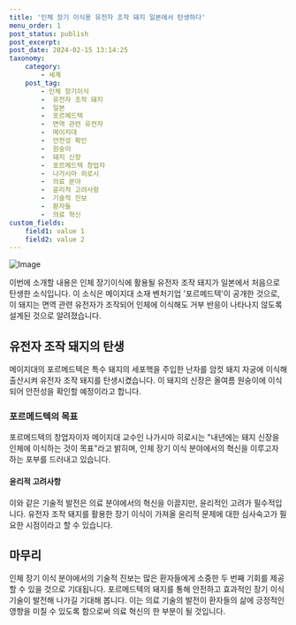 ```yaml
---
title: '인체 장기 이식용 유전자 조작 돼지 일본에서 탄생하다'
menu_order: 1
post_status: publish
post_excerpt: 
post_date: 2024-02-15 13:14:25
taxonomy:
    category:
        - 세계
    post_tag:
        - 인체 장기이식
        -  유전자 조작 돼지
        -  일본
        -  포르메드텍
        -  면역 관련 유전자
        -  메이지대
        -  안전성 확인
        -  원숭이
        -  돼지 신장
        -  포르메드텍 창업자
        -  나가시마 히로시
        -  의료 분야
        -  윤리적 고려사항
        -  기술적 진보
        -  환자들
        -  의료 혁신
custom_fields:
    field1: value 1
    field2: value 2
---
```


![Image](https://imgnews.pstatic.net/image/437/2024/02/13/0000379395_001_20240213111801542.jpg?type=w647)

이번에 소개할 내용은 인체 장기이식에 활용될 유전자 조작 돼지가 일본에서 처음으로 탄생한 소식입니다. 이 소식은 메이지대 소재 벤처기업 '포르메드텍'이 공개한 것으로, 이 돼지는 면역 관련 유전자가 조작되어 인체에 이식해도 거부 반응이 나타나지 않도록 설계된 것으로 알려졌습니다.
## 유전자 조작 돼지의 탄생
메이지대의 포르메드텍은 특수 돼지의 세포핵을 주입한 난자를 암컷 돼지 자궁에 이식해 출산시켜 유전자 조작 돼지를 탄생시켰습니다. 이 돼지의 신장은 올여름 원숭이에 이식되어 안전성을 확인할 예정이라고 합니다.
### 포르메드텍의 목표
포르메드텍의 창업자이자 메이지대 교수인 나가시마 히로시는 "내년에는 돼지 신장을 인체에 이식하는 것이 목표"라고 밝히며, 인체 장기 이식 분야에서의 혁신을 이루고자 하는 포부를 드러내고 있습니다.
#### 윤리적 고려사항
이와 같은 기술적 발전은 의료 분야에서의 혁신을 이끌지만, 윤리적인 고려가 필수적입니다. 유전자 조작 돼지를 활용한 장기 이식이 가져올 윤리적 문제에 대한 심사숙고가 필요한 시점이라고 할 수 있습니다.
## 마무리
인체 장기 이식 분야에서의 기술적 진보는 많은 환자들에게 소중한 두 번째 기회를 제공할 수 있을 것으로 기대됩니다. 포르메드텍의 돼지를 통해 안전하고 효과적인 장기 이식 기술이 발전해 나가길 기대해 봅니다. 이는 의료 기술의 발전이 환자들의 삶에 긍정적인 영향을 미칠 수 있도록 함으로써 의료 혁신의 한 부분이 될 것입니다.
